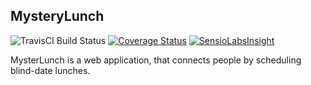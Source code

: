 ## MysteryLunch

![TravisCI Build Status](https://travis-ci.org/shostakovich/lunch-o-mat.svg)
[![Coverage Status](https://coveralls.io/repos/shostakovich/lunch-o-mat/badge.svg)](https://coveralls.io/r/shostakovich/lunch-o-mat)
[![SensioLabsInsight](https://insight.sensiolabs.com/projects/756b77e5-9770-4d59-a7b0-669ec46379ae/mini.png)](https://insight.sensiolabs.com/projects/756b77e5-9770-4d59-a7b0-669ec46379ae)

MysterLunch is a web application, that connects people by scheduling blind-date lunches.
